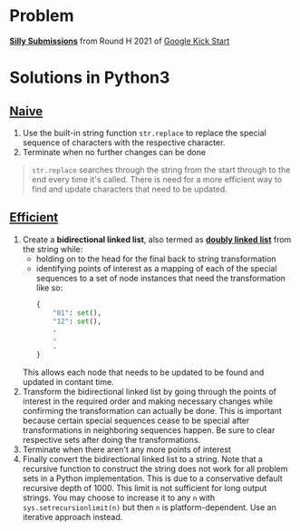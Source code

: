 # Problem
[**Silly Submissions**](https://codingcompetitions.withgoogle.com/kickstart/round/0000000000435914/00000000008d94f5#problem) from Round H 2021 of [Google Kick Start](https://codingcompetitions.withgoogle.com/kickstart)

# Solutions in Python3
## [Naive](/silly_submissions_naive.py)
1. Use the built-in string function `str.replace` to replace the special sequence of characters with the respective character.
2. Terminate when no further changes can be done

> `str.replace` searches through the string from the start through to the end every time it's called. There is need for a more efficient way to find and update characters that need to be updated.

## [Efficient](/silly_submissions_efficient.py)
1. Create a **bidirectional linked list**, also termed as [**doubly linked list**](https://en.wikipedia.org/wiki/Doubly_linked_list) from the string while:
    * holding on to the head for the final back to string transformation
    * identifying points of interest as a mapping of each of the special sequences to a set of node instances that need the transformation like so:
        ```python
        {
            "01": set(),
            "12": set(),
            .
            .
            .
        }
        ```
    This allows each node that needs to be updated to be found and updated in contant time.
2. Transform the bidirectional linked list by going through the points of interest in the required order and making necessary changes while confirming the transformation can actually be done. This is important because certain special sequences cease to be special after transformations in neighboring sequences happen. Be sure to clear respective sets after doing the transformations.
3. Terminate when there aren't any more points of interest
4. Finally convert the bidirectional linked list to a string. Note that a recursive function to construct the string does not work for all problem sets in a Python implementation. This is due to a conservative default recursive depth of 1000. This limit is not sufficient for long output strings. You may choose to increase it to any `n` with `sys.setrecursionlimit(n)` but then `n` is platform-dependent. Use an iterative approach instead.